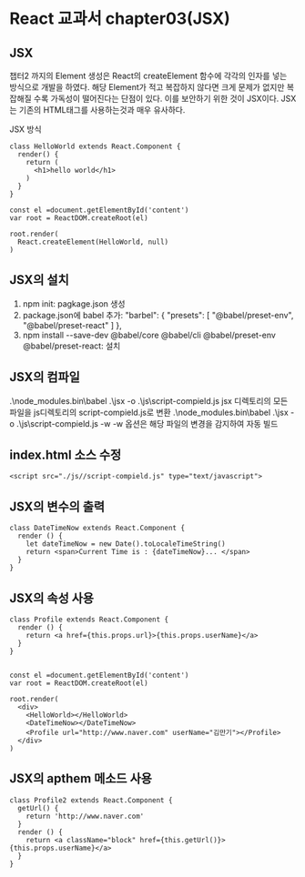 # React 교과서 chapter03(JSX)
## JSX
챕터2 까지의 Element 생성은 React의 createElement 함수에 각각의 인자를 넣는 방식으로 개발을 하였다.
해당 Element가 적고 복잡하지 않다면 크게 문제가 없지만 복잡해질 수록 가독성이 떨어진다는 단점이 있다.
이를 보안하기 위한 것이 JSX이다.
JSX는 기존의 HTML태그를 사용하는것과 매우 유사하다.

JSX 방식
```
class HelloWorld extends React.Component {
  render() {
    return (
      <h1>hello world</h1>
    )
  }
}

const el =document.getElementById('content')
var root = ReactDOM.createRoot(el)

root.render(
  React.createElement(HelloWorld, null)
)
```
## JSX의 설치
1. npm init: pagkage.json 생성
2. package.json에 babel 추가:
  "barbel": {
    "presets": [
      "@babel/preset-env",
      "@babel/preset-react"
    ]
  },
3. npm install --save-dev @babel/core @babel/cli @babel/preset-env @babel/preset-react: 설치

## JSX의 컴파일
.\node_modules\.bin\babel .\jsx -o .\js\script-compield.js
jsx 디렉토리의 모든 파일을 js디렉토리의 script-compield.js로 변환
.\node_modules\.bin\babel .\jsx -o .\js\script-compield.js -w
-w 옵션은 해당 파일의 변경을 감지하여 자동 빌드

## index.html 소스 수정

```
<script src="./js//script-compield.js" type="text/javascript">
```


## JSX의 변수의 출력

```
class DateTimeNow extends React.Component {
  render () {
    let dateTimeNow = new Date().toLocaleTimeString()
    return <span>Current Time is : {dateTimeNow}... </span>
  }
}
```

## JSX의 속성 사용
```
class Profile extends React.Component {
  render () {
    return <a href={this.props.url}>{this.props.userName}</a>
  }
}


const el =document.getElementById('content')
var root = ReactDOM.createRoot(el)

root.render(
  <div>
    <HelloWorld></HelloWorld>
    <DateTimeNow></DateTimeNow>
    <Profile url="http://www.naver.com" userName="김만기"></Profile>
  </div>
)
```

## JSX의 apthem 메소드 사용
```
class Profile2 extends React.Component {
  getUrl() {
    return 'http://www.naver.com'
  }
  render () {
    return <a className="block" href={this.getUrl()}>{this.props.userName}</a>
  }
}
```